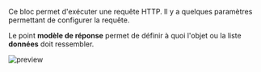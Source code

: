 Ce bloc permet d'exécuter une requête HTTP. Il y a quelques paramètres permettant de configurer la requête.

Le point **modèle de réponse** permet de définir à quoi l'objet ou la liste **données** doit ressembler.

![preview](/images/controls/httpRequest-fr.png)